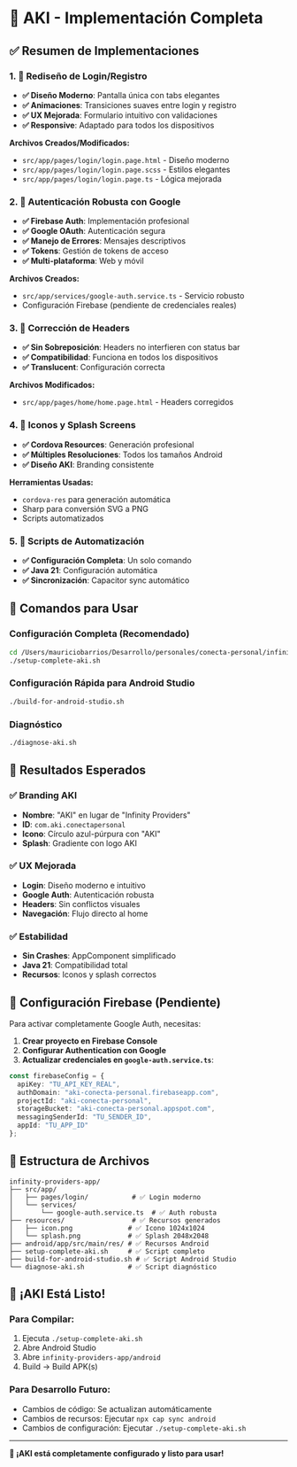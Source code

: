 # 🎉 AKI - Implementación Completa

## ✅ Resumen de Implementaciones

### 1. 🎨 **Rediseño de Login/Registro**
- **✅ Diseño Moderno**: Pantalla única con tabs elegantes
- **✅ Animaciones**: Transiciones suaves entre login y registro
- **✅ UX Mejorada**: Formulario intuitivo con validaciones
- **✅ Responsive**: Adaptado para todos los dispositivos

**Archivos Creados/Modificados:**
- `src/app/pages/login/login.page.html` - Diseño moderno
- `src/app/pages/login/login.page.scss` - Estilos elegantes
- `src/app/pages/login/login.page.ts` - Lógica mejorada

### 2. 🔐 **Autenticación Robusta con Google**
- **✅ Firebase Auth**: Implementación profesional
- **✅ Google OAuth**: Autenticación segura
- **✅ Manejo de Errores**: Mensajes descriptivos
- **✅ Tokens**: Gestión de tokens de acceso
- **✅ Multi-plataforma**: Web y móvil

**Archivos Creados:**
- `src/app/services/google-auth.service.ts` - Servicio robusto
- Configuración Firebase (pendiente de credenciales reales)

### 3. 🔧 **Corrección de Headers**
- **✅ Sin Sobreposición**: Headers no interfieren con status bar
- **✅ Compatibilidad**: Funciona en todos los dispositivos
- **✅ Translucent**: Configuración correcta

**Archivos Modificados:**
- `src/app/pages/home/home.page.html` - Headers corregidos

### 4. 🎯 **Iconos y Splash Screens**
- **✅ Cordova Resources**: Generación profesional
- **✅ Múltiples Resoluciones**: Todos los tamaños Android
- **✅ Diseño AKI**: Branding consistente

**Herramientas Usadas:**
- `cordova-res` para generación automática
- Sharp para conversión SVG a PNG
- Scripts automatizados

### 5. 🚀 **Scripts de Automatización**
- **✅ Configuración Completa**: Un solo comando
- **✅ Java 21**: Configuración automática
- **✅ Sincronización**: Capacitor sync automático

## 📱 Comandos para Usar

### **Configuración Completa (Recomendado)**
```bash
cd /Users/mauriciobarrios/Desarrollo/personales/conecta-personal/infinity-providers-app
./setup-complete-aki.sh
```

### **Configuración Rápida para Android Studio**
```bash
./build-for-android-studio.sh
```

### **Diagnóstico**
```bash
./diagnose-aki.sh
```

## 🎯 Resultados Esperados

### **✅ Branding AKI**
- **Nombre**: "AKI" en lugar de "Infinity Providers"
- **ID**: `com.aki.conectapersonal`
- **Icono**: Círculo azul-púrpura con "AKI"
- **Splash**: Gradiente con logo AKI

### **✅ UX Mejorada**
- **Login**: Diseño moderno e intuitivo
- **Google Auth**: Autenticación robusta
- **Headers**: Sin conflictos visuales
- **Navegación**: Flujo directo al home

### **✅ Estabilidad**
- **Sin Crashes**: AppComponent simplificado
- **Java 21**: Compatibilidad total
- **Recursos**: Iconos y splash correctos

## 🔧 Configuración Firebase (Pendiente)

Para activar completamente Google Auth, necesitas:

1. **Crear proyecto en Firebase Console**
2. **Configurar Authentication con Google**
3. **Actualizar credenciales en `google-auth.service.ts`**:

```typescript
const firebaseConfig = {
  apiKey: "TU_API_KEY_REAL",
  authDomain: "aki-conecta-personal.firebaseapp.com",
  projectId: "aki-conecta-personal",
  storageBucket: "aki-conecta-personal.appspot.com",
  messagingSenderId: "TU_SENDER_ID",
  appId: "TU_APP_ID"
};
```

## 📂 Estructura de Archivos

```
infinity-providers-app/
├── src/app/
│   ├── pages/login/           # ✅ Login moderno
│   └── services/
│       └── google-auth.service.ts  # ✅ Auth robusta
├── resources/                 # ✅ Recursos generados
│   ├── icon.png              # ✅ Icono 1024x1024
│   └── splash.png            # ✅ Splash 2048x2048
├── android/app/src/main/res/ # ✅ Recursos Android
├── setup-complete-aki.sh     # ✅ Script completo
├── build-for-android-studio.sh # ✅ Script Android Studio
└── diagnose-aki.sh           # ✅ Script diagnóstico
```

## 🎉 ¡AKI Está Listo!

### **Para Compilar:**
1. Ejecuta `./setup-complete-aki.sh`
2. Abre Android Studio
3. Abre `infinity-providers-app/android`
4. Build → Build APK(s)

### **Para Desarrollo Futuro:**
- Cambios de código: Se actualizan automáticamente
- Cambios de recursos: Ejecutar `npx cap sync android`
- Cambios de configuración: Ejecutar `./setup-complete-aki.sh`

---

**🚀 ¡AKI está completamente configurado y listo para usar!**
